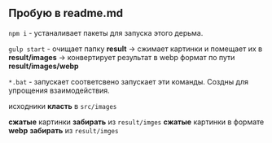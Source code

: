 ## Пробую в readme.md

`npm i` - устаналивает пакеты для запуска этого дерьма.

`gulp start` - очищает папку __result__ -> сжимает картинки и помещает их в __result/images__ -> конвертирует результат в webp формат по пути  __result/images/webp__

`*.bat` - запускает соответсвено запускает эти команды. Создны для упрощения взаимодействия.

исходники __класть__ в `src/images`

__сжатые__ картинки __забирать__ из `result/imges`
__сжатые__ картинки в формате __webp__ __забирать__ из `result/imges`
